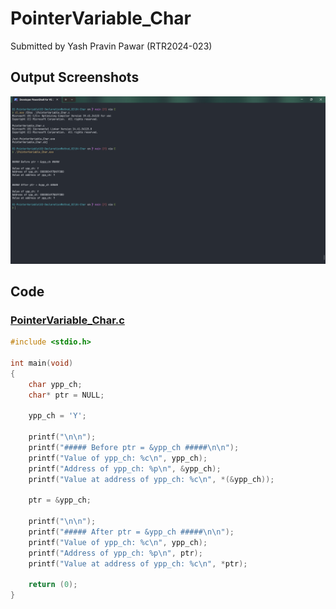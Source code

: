 # PointerVariable_Char

Submitted by Yash Pravin Pawar (RTR2024-023)

## Output Screenshots
![output.png](./02-Screenshots/output.png)

## Code
### [PointerVariable_Char.c](./01-Code/PointerVariable_Char.c)
```c
#include <stdio.h>

int main(void)
{
    char ypp_ch;
    char* ptr = NULL;

    ypp_ch = 'Y';

    printf("\n\n");
    printf("##### Before ptr = &ypp_ch #####\n\n");
    printf("Value of ypp_ch: %c\n", ypp_ch);
    printf("Address of ypp_ch: %p\n", &ypp_ch);
    printf("Value at address of ypp_ch: %c\n", *(&ypp_ch));

    ptr = &ypp_ch;

    printf("\n\n");
    printf("##### After ptr = &ypp_ch #####\n\n");
    printf("Value of ypp_ch: %c\n", ypp_ch);
    printf("Address of ypp_ch: %p\n", ptr);
    printf("Value at address of ypp_ch: %c\n", *ptr);

    return (0);
}
```
